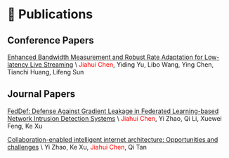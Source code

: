 # 📝 Publications 
## Conference Papers
[Enhanced Bandwidth Measurement and Robust Rate Adaptation for Low-latency Live Streaming](../../pdf/INFOCOM25-AAR.pdf) \\
<font color=red>Jiahui Chen</font>, Yiding Yu, Libo Wang, Ying Chen, Tianchi Huang, Lifeng Sun

## Journal Papers
[FedDef: Defense Against Gradient Leakage in Federated Learning-based Network Intrusion Detection Systems](../../pdf/TIFS23-FedDef.pdf) \\
<font color=red>Jiahui Chen</font>, Yi Zhao, Qi Li, Xuewei Feng, Ke Xu

[Collaboration-enabled intelligent internet architecture: Opportunities and challenges](../../pdf/Network22-Collaboration.pdf) \\
Yi Zhao, Ke Xu, <font color=red>Jiahui Chen</font>, Qi Tan